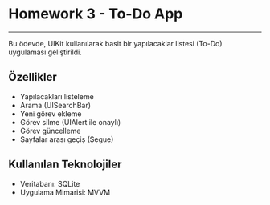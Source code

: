 # Homework 3 - To-Do App

---

Bu ödevde, UIKit kullanılarak basit bir yapılacaklar listesi (To-Do) uygulaması geliştirildi.


## Özellikler

- Yapılacakları listeleme  
- Arama (UISearchBar)  
- Yeni görev ekleme  
- Görev silme (UIAlert ile onaylı)  
- Görev güncelleme  
- Sayfalar arası geçiş (Segue)


## Kullanılan Teknolojiler

- Veritabanı: SQLite
- Uygulama Mimarisi: MVVM
